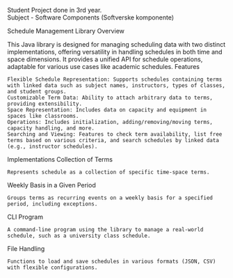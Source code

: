 Student Project done in 3rd year. <br>
Subject - Software Components (Softverske komponente)

Schedule Management Library
Overview

This Java library is designed for managing scheduling data with two distinct implementations, offering versatility in handling schedules in both time and space dimensions. It provides a unified API for schedule operations, adaptable for various use cases like academic schedules.
Features

    Flexible Schedule Representation: Supports schedules containing terms with linked data such as subject names, instructors, types of classes, and student groups.
    Customizable Term Data: Ability to attach arbitrary data to terms, providing extensibility.
    Space Representation: Includes data on capacity and equipment in spaces like classrooms.
    Operations: Includes initialization, adding/removing/moving terms, capacity handling, and more.
    Searching and Viewing: Features to check term availability, list free terms based on various criteria, and search schedules by linked data (e.g., instructor schedules).

Implementations
Collection of Terms

    Represents schedule as a collection of specific time-space terms.

Weekly Basis in a Given Period

    Groups terms as recurring events on a weekly basis for a specified period, including exceptions.

CLI Program

    A command-line program using the library to manage a real-world schedule, such as a university class schedule.

File Handling

    Functions to load and save schedules in various formats (JSON, CSV) with flexible configurations.
